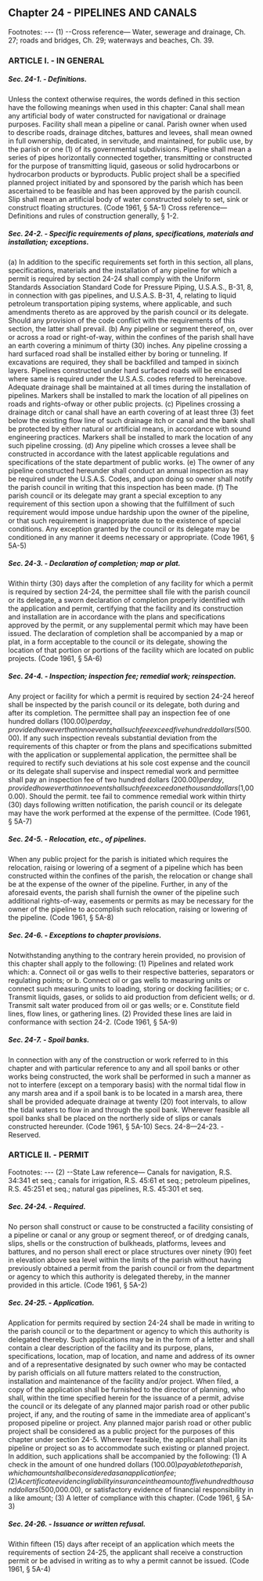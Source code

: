 ## Chapter 24 - PIPELINES AND CANALS
Footnotes:
--- (1) --Cross reference— Water, sewerage and drainage, Ch. 27; roads and bridges, Ch. 29; waterways and beaches,
Ch. 39.
### ARTICLE I. - IN GENERAL
##### Sec. 24-1. - Definitions.
Unless the context otherwise requires, the words defined in this section have the following meanings when used
in this chapter:
Canal shall mean any artificial body of water constructed for navigational or drainage purposes.
Facility shall mean a pipeline or canal.
Parish owner when used to describe roads, drainage ditches, battures and levees, shall mean owned in full
ownership, dedicated, in servitude, and maintained, for public use, by the parish or one (1) of its governmental
subdivisions.
Pipeline shall mean a series of pipes horizontally connected together, transmitting or constructed for the purpose
of transmitting liquid, gaseous or solid hydrocarbons or hydrocarbon products or byproducts.
Public project shall be a specified planned project initiated by and sponsored by the parish which has been
ascertained to be feasible and has been approved by the parish council.
Slip shall mean an artificial body of water constructed solely to set, sink or construct floating structures.
(Code 1961, § 5A-1)
Cross reference— Definitions and rules of construction generally, § 1-2.
##### Sec. 24-2. - Specific requirements of plans, specifications, materials and installation; exceptions.
(a)
In addition to the specific requirements set forth in this section, all plans, specifications, materials and the
installation of any pipeline for which a permit is required by section 24-24 shall comply with the Uniform
Standards Association Standard Code for Pressure Piping, U.S.A.S., B-31, 8, in connection with gas pipelines,
and U.S.A.S. B-31, 4, relating to liquid petroleum transportation piping systems, where applicable, and such
amendments thereto as are approved by the parish council or its delegate. Should any provision of the code
conflict with the requirements of this section, the latter shall prevail.
(b)
Any pipeline or segment thereof, on, over or across a road or right-of-way, within the confines of the parish shall
have an earth covering a minimum of thirty (30) inches. Any pipeline crossing a hard surfaced road shall be
installed either by boring or tunneling. If excavations are required, they shall be backfilled and tamped in sixinch layers. Pipelines constructed under hard surfaced roads will be encased where same is required under the
U.S.A.S. codes referred to hereinabove. Adequate drainage shall be maintained at all times during the
installation of pipelines. Markers shall be installed to mark the location of all pipelines on roads and rights-ofway or other public projects.
(c)
Pipelines crossing a drainage ditch or canal shall have an earth covering of at least three (3) feet below the
existing flow line of such drainage itch or canal and the bank shall be protected by either natural or artificial
means, in accordance with sound engineering practices. Markers shall be installed to mark the location of any
such pipeline crossing.
(d)
Any pipeline which crosses a levee shall be constructed in accordance with the latest applicable regulations and
specifications of the state department of public works.
(e)
The owner of any pipeline constructed hereunder shall conduct an annual inspection as may be required under
the U.S.A.S. Codes, and upon doing so owner shall notify the parish council in writing that this inspection has
been made.
(f)
The parish council or its delegate may grant a special exception to any requirement of this section upon a
showing that the fulfillment of such requirement would impose undue hardship upon the owner of the pipeline,
or that such requirement is inappropriate due to the existence of special conditions. Any exception granted by
the council or its delegate may be conditioned in any manner it deems necessary or appropriate.
(Code 1961, § 5A-5)
##### Sec. 24-3. - Declaration of completion; map or plat.
Within thirty (30) days after the completion of any facility for which a permit is required by section 24-24, the
permittee shall file with the parish council or its delegate, a sworn declaration of completion properly identified
with the application and permit, certifying that the facility and its construction and installation are in accordance
with the plans and specifications approved by the permit, or any supplemental permit which may have been
issued. The declaration of completion shall be accompanied by a map or plat, in a form acceptable to the council
or its delegate, showing the location of that portion or portions of the facility which are located on public
projects.
(Code 1961, § 5A-6)
##### Sec. 24-4. - Inspection; inspection fee; remedial work; reinspection.
Any project or facility for which a permit is required by section 24-24 hereof shall be inspected by the parish
council or its delegate, both during and after its completion. The permittee shall pay an inspection fee of one
hundred dollars ($100.00) per day, provided however that in no event shall such fee exceed five hundred dollars
($500.00). If any such inspection reveals substantial deviation from the requirements of this chapter or from the
plans and specifications submitted with the application or supplemental application, the permittee shall be
required to rectify such deviations at his sole cost expense and the council or its delegate shall supervise and
inspect remedial work and permittee shall pay an inspection fee of two hundred dollars ($200.00) per day,
provided however that in no event shall such fee exceed one thousand dollars ($1,000.00). Should the permit. tee
fail to commence remedial work within thirty (30) days following written notification, the parish council or its
delegate may have the work performed at the expense of the permittee.
(Code 1961, § 5A-7)
##### Sec. 24-5. - Relocation, etc., of pipelines.
When any public project for the parish is initiated which requires the relocation, raising or lowering of a segment
of a pipeline which has been constructed within the confines of the parish, the relocation or change shall be at
the expense of the owner of the pipeline. Further, in any of the aforesaid events, the parish shall furnish the
owner of the pipeline such additional rights-of-way, easements or permits as may be necessary for the owner of
the pipeline to accomplish such relocation, raising or lowering of the pipeline.
(Code 1961, § 5A-8)
##### Sec. 24-6. - Exceptions to chapter provisions.
Notwithstanding anything to the contrary herein provided, no provision of this chapter shall apply to the
following:
(1)
Pipelines and related work which:
a.
Connect oil or gas wells to their respective batteries, separators or regulating points; or
b.
Connect oil or gas wells to measuring units or connect such measuring units to loading, storing or docking
facilities; or
c.
Transmit liquids, gases, or solids to aid production from deficient wells; or
d.
Transmit salt water produced from oil or gas wells; or
e.
Constitute field lines, flow lines, or gathering lines.
(2)
Provided these lines are laid in conformance with section 24-2.
(Code 1961, § 5A-9)
##### Sec. 24-7. - Spoil banks.
In connection with any of the construction or work referred to in this chapter and with particular reference to any
and all spoil banks or other works being constructed, the work shall be performed in such a manner as not to
interfere (except on a temporary basis) with the normal tidal flow in any marsh area and if a spoil bank is to be
located in a marsh area, there shall be provided adequate drainage at twenty (20) foot intervals, to allow the tidal
waters to flow in and through the spoil bank. Wherever feasible all spoil banks shall be placed on the northerly
side of slips or canals constructed hereunder.
(Code 1961, § 5A-10)
Secs. 24-8—24-23. - Reserved.
### ARTICLE II. - PERMIT
Footnotes:
--- (2) --State Law reference— Canals for navigation, R.S. 34:341 et seq.; canals for irrigation, R.S. 45:61 et seq.;
petroleum pipelines, R.S. 45:251 et seq.; natural gas pipelines, R.S. 45:301 et seq.
##### Sec. 24-24. - Required.
No person shall construct or cause to be constructed a facility consisting of a pipeline or canal or any group or
segment thereof, or of dredging canals, slips, shells or the construction of bulkheads, platforms, levees and
battures, and no person shall erect or place structures over ninety (90) feet in elevation above sea level within the
limits of the parish without having previously obtained a permit from the parish council or from the department
or agency to which this authority is delegated thereby, in the manner provided in this article.
(Code 1961, § 5A-2)
##### Sec. 24-25. - Application.
Application for permits required by section 24-24 shall be made in writing to the parish council or to the
department or agency to which this authority is delegated thereby. Such applications may be in the form of a
letter and shall contain a clear description of the facility and its purpose, plans, specifications, location, map of
location, and name and address of its owner and of a representative designated by such owner who may be
contacted by parish officials on all future matters related to the construction, installation and maintenance of the
facility and/or project. When filed, a copy of the application shall be furnished to the director of planning, who
shall, within the time specified herein for the issuance of a permit, advise the council or its delegate of any
planned major parish road or other public project, if any, and the routing of same in the immediate area of
applicant's proposed pipeline or project. Any planned major parish road or other public project shall be
considered as a public project for the purposes of this chapter under section 24-5. Wherever feasible, the
applicant shall plan its pipeline or project so as to accommodate such existing or planned project. In addition,
such applications shall be accompanied by the following:
(1)
A check in the amount of one hundred dollars ($100.00) payable to the parish, which amount shall be considered
as an application fee;
(2)
A certificate evidencing liability insurance in the amount of five hundred thousand dollars ($500,000.00), or
satisfactory evidence of financial responsibility in a like amount;
(3)
A letter of compliance with this chapter.
(Code 1961, § 5A-3)
##### Sec. 24-26. - Issuance or written refusal.
Within fifteen (15) days after receipt of an application which meets the requirements of section 24-25, the
applicant shall receive a construction permit or be advised in writing as to why a permit cannot be issued.
(Code 1961, § 5A-4)
